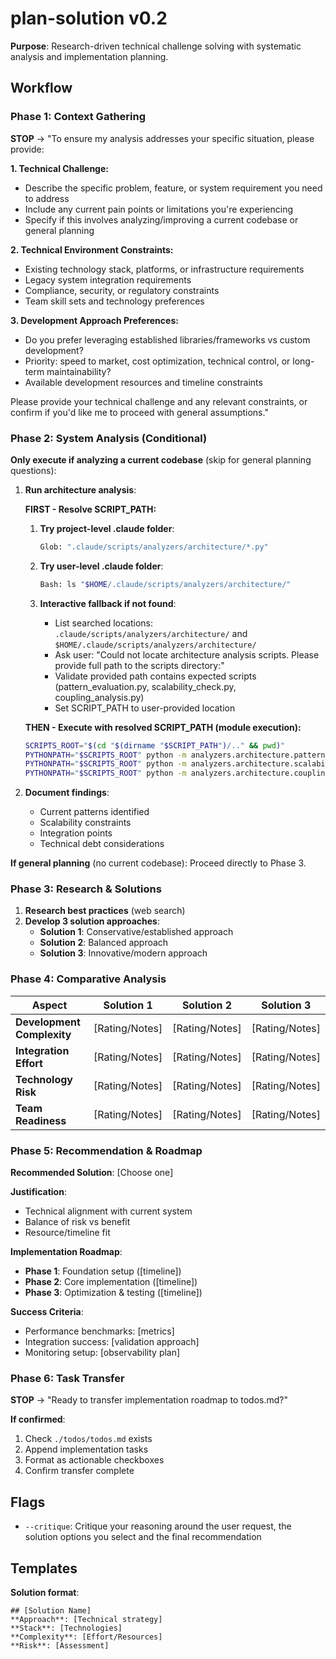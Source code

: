# plan-solution v0.2

**Purpose**: Research-driven technical challenge solving with systematic analysis and implementation planning.

## Workflow

### Phase 1: Context Gathering

**STOP** → "To ensure my analysis addresses your specific situation, please provide:

**1. Technical Challenge:**

- Describe the specific problem, feature, or system requirement you need to address
- Include any current pain points or limitations you're experiencing
- Specify if this involves analyzing/improving a current codebase or general planning

**2. Technical Environment Constraints:**

- Existing technology stack, platforms, or infrastructure requirements
- Legacy system integration requirements
- Compliance, security, or regulatory constraints
- Team skill sets and technology preferences

**3. Development Approach Preferences:**

- Do you prefer leveraging established libraries/frameworks vs custom development?
- Priority: speed to market, cost optimization, technical control, or long-term maintainability?
- Available development resources and timeline constraints

Please provide your technical challenge and any relevant constraints, or confirm if you'd like me to proceed with general assumptions."

### Phase 2: System Analysis (Conditional)

**Only execute if analyzing a current codebase** (skip for general planning questions):

1. **Run architecture analysis**:

   **FIRST - Resolve SCRIPT_PATH:**

   1. **Try project-level .claude folder**:

      ```bash
      Glob: ".claude/scripts/analyzers/architecture/*.py"
      ```

   2. **Try user-level .claude folder**:

      ```bash
      Bash: ls "$HOME/.claude/scripts/analyzers/architecture/"
      ```

   3. **Interactive fallback if not found**:
      - List searched locations: `.claude/scripts/analyzers/architecture/` and `$HOME/.claude/scripts/analyzers/architecture/`
      - Ask user: "Could not locate architecture analysis scripts. Please provide full path to the scripts directory:"
      - Validate provided path contains expected scripts (pattern_evaluation.py, scalability_check.py, coupling_analysis.py)
      - Set SCRIPT_PATH to user-provided location

   **THEN - Execute with resolved SCRIPT_PATH (module execution):**

   ```bash
   SCRIPTS_ROOT="$(cd "$(dirname "$SCRIPT_PATH")/.." && pwd)"
   PYTHONPATH="$SCRIPTS_ROOT" python -m analyzers.architecture.pattern_evaluation .
   PYTHONPATH="$SCRIPTS_ROOT" python -m analyzers.architecture.scalability_check .
   PYTHONPATH="$SCRIPTS_ROOT" python -m analyzers.architecture.coupling_analysis .
   ```

2. **Document findings**:
   - Current patterns identified
   - Scalability constraints
   - Integration points
   - Technical debt considerations

**If general planning** (no current codebase): Proceed directly to Phase 3.

### Phase 3: Research & Solutions

1. **Research best practices** (web search)
2. **Develop 3 solution approaches**:
   - **Solution 1**: Conservative/established approach
   - **Solution 2**: Balanced approach
   - **Solution 3**: Innovative/modern approach

### Phase 4: Comparative Analysis

| Aspect                     | Solution 1     | Solution 2     | Solution 3     |
| -------------------------- | -------------- | -------------- | -------------- |
| **Development Complexity** | [Rating/Notes] | [Rating/Notes] | [Rating/Notes] |
| **Integration Effort**     | [Rating/Notes] | [Rating/Notes] | [Rating/Notes] |
| **Technology Risk**        | [Rating/Notes] | [Rating/Notes] | [Rating/Notes] |
| **Team Readiness**         | [Rating/Notes] | [Rating/Notes] | [Rating/Notes] |

### Phase 5: Recommendation & Roadmap

**Recommended Solution**: [Choose one]

**Justification**:

- Technical alignment with current system
- Balance of risk vs benefit
- Resource/timeline fit

**Implementation Roadmap**:

- **Phase 1**: Foundation setup ([timeline])
- **Phase 2**: Core implementation ([timeline])
- **Phase 3**: Optimization & testing ([timeline])

**Success Criteria**:

- Performance benchmarks: [metrics]
- Integration success: [validation approach]
- Monitoring setup: [observability plan]

### Phase 6: Task Transfer

**STOP** → "Ready to transfer implementation roadmap to todos.md?"

**If confirmed**:

1. Check `./todos/todos.md` exists
2. Append implementation tasks
3. Format as actionable checkboxes
4. Confirm transfer complete

## Flags

- `--critique`: Critique your reasoning around the user request, the solution options you select and the final recommendation

## Templates

**Solution format**:

```
## [Solution Name]
**Approach**: [Technical strategy]
**Stack**: [Technologies]
**Complexity**: [Effort/Resources]
**Risk**: [Assessment]
```

